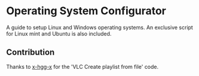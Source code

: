 # Operating System Configurator

A guide to setup Linux and Windows operating systems. An exclusive script for Linux mint and Ubuntu is also included.

## Contribution

Thanks to [x-hgg-x](https://github.com/x-hgg-x) for the 'VLC Create playlist from file' code.
